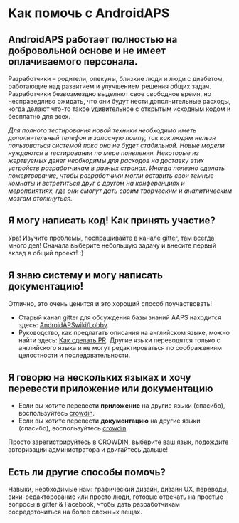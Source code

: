 # Как помочь с AndroidAPS

## AndroidAPS работает полностью на добровольной основе и не имеет оплачиваемого персонала.

Разработчики – родители, опекуны, близкие люди и люди с диабетом, работающие над развитием и улучшением решения общих задач. Разработчики безвозмездно выделяют свое свободное время, но несправедливо ожидать, что они будут нести дополнительные расходы, когда делают что-то такое удивительное с открытым исходным кодом и бесплатно для всех.

*Для полного тестирования новой техники необходимо иметь дополнительный телефон и запасную помпу, так как людям нельзя пользоваться системой пока она не будет стабильной. Новые модели нуждаются в тестировании по мере появления. Некоторые из жертвуемых денег необходимы для расходов на доставку этих устройств разработчикам в разных странах. Иногда полезно сделать пожертвование, чтобы разработчики могли оставить свои темные комнаты и встретиться друг с другом на конференциях и мероприятиях, где они смогут дать своим творческим и аналитическим мозгам столкнуться.*

## Я могу написать код! Как принять участие?

Ура! Изучите проблемы, поспрашивайте в канале gitter, там всегда много дел! Сначала выберите небольшую задачу и внесите первый вклад в общий проект! :)

## Я знаю систему и могу написать документацию!

Отлично, это очень ценится и это хороший способ поучаствовать!

* Старый канал gitter для обсуждения базы знаний AAPS находится здесь: [AndroidAPSwiki/Lobby](https://gitter.im/AndroidAPSwiki/Lobby). 
* Руководство, как предлагать описания на английском языке, можно найти здесь: [Как сделать PR](../make-a-PR.md). Другие языки переводятся только с английского языка и не могут редактироваться по соображениям целостности и последовательности.

## Я говорю на нескольких языках и хочу перевести приложение или документацию

* Если вы хотите перевести **приложение** на другие языки (спасибо), воспользуйтесь [crowdin](https://crowdin.com/project/androidaps).
* Если вы хотите перевести **документацию** на другие языки (спасибо), воспользуйтесь [crowdin](https://crowdin.com/project/androidapsdocs). 

Просто зарегистрируйтесь в CROWDIN, выберите ваш язык, подождите авторизации администратора и двигайтесь дальше!

## Есть ли другие способы помочь?

Навыки, необходимые нам: графический дизайн, дизайн UX, переводы, вики-редакторование или просто люди, готовые отвечать на простые вопросы в gitter & Facebook, чтобы дать разработчикам сосредоточиться на более сложных вещах.
